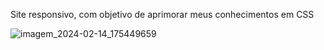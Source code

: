 Site responsivo, com objetivo de aprimorar meus conhecimentos em CSS

![imagem_2024-02-14_175449659](https://github.com/JulioDev01/jogo-adivinha/assets/136189977/69575c29-4fe4-43a6-b74c-24063b17f497)
